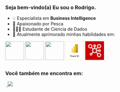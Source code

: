 ### Seja bem-vindo(a) Eu sou o Rodrigo.


- 💡 Especialista em **Business Intelligence**
- 🎣 Apaixonado por Pesca
- 👨🏼‍💻 Estudante de Ciencia de Dados
- 🧮 Atualmente aprimorado minhas habilidades em:

<div style="display: inline">
<img width='60' height='60' src="https://cdn.jsdelivr.net/gh/devicons/devicon/icons/python/python-original.svg" />
  
<img width='60' height='60' src="https://cdn.jsdelivr.net/gh/devicons/devicon/icons/mysql/mysql-original.svg" />

<img width='60' height='60' src="https://cdn.jsdelivr.net/gh/devicons/devicon/icons/microsoftsqlserver/microsoftsqlserver-plain-wordmark.svg" />
  
  <img width='60' height='60' src="https://raw.githubusercontent.com/rodrigos-aquino/Imagens_Teste/main/Microsoft-PowerBI-Logo.png" />
  
  <img width='60' height='60' src="https://raw.githubusercontent.com/rodrigos-aquino/Imagens_Teste/main/spoon.png" />
  
</div>


##

### Você também me encontra em:
&nbsp;<a href="https://www.linkedin.com/in/rodrigo-aquinoo/">
  <img src="https://img.shields.io/badge/linkedin-%230077B5.svg?style=for-the-badge&logo=linkedin&logoColor=white">

</a>&nbsp;
